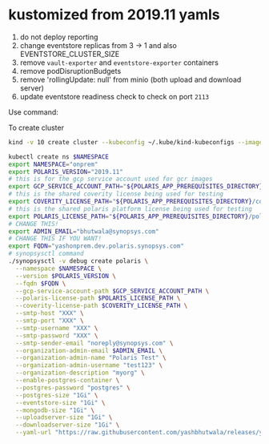 # kustomized from 2019.11 yamls

1. do not deploy reporting
2. change eventstore replicas from 3 -> 1 and also EVENTSTORE_CLUSTER_SIZE
3. remove `vault-exporter` and `eventstore-exporter` containers
4. remove podDisruptionBudgets
5. remove 'rollingUpdate: null' from minio (both upload and download server)
6. update eventstore readiness check to check on port `2113`

Use command:

To create cluster

```bash
kind -v 10 create cluster --kubeconfig ~/.kube/kind-kubeconfigs --image kindest/node:v1.14.9 --config ~/kind-hacks/kind-multi-worker-cluster.yml
```

```bash
kubectl create ns $NAMESPACE
export NAMESPACE="onprem"
export POLARIS_VERSION="2019.11"
# this is for the gcp service account used for gcr images
export GCP_SERVICE_ACCOUNT_PATH="${POLARIS_APP_PREREQUISITES_DIRECTORY}/gcp-service-account-token-for-images.json"
# this is the shared coverity license being used for testing
export COVERITY_LICENSE_PATH="${POLARIS_APP_PREREQUISITES_DIRECTORY}/coverity-license.xml"
# this is the shared polaris platform license being used for testing
export POLARIS_LICENSE_PATH="${POLARIS_APP_PREREQUISITES_DIRECTORY}/polaris-platform-license.json"
# CHANGE THIS!
export ADMIN_EMAIL="bhutwala@synopsys.com"
# CHANGE THIS IF YOU WANT!
export FQDN="yashonprem.dev.polaris.synopsys.com"
# synopsysctl command
./synopsysctl -v debug create polaris \
  --namespace $NAMESPACE \
  --version $POLARIS_VERSION \
  --fqdn $FQDN \
  --gcp-service-account-path $GCP_SERVICE_ACCOUNT_PATH \
  --polaris-license-path $POLARIS_LICENSE_PATH \
  --coverity-license-path $COVERITY_LICENSE_PATH \
  --smtp-host "XXX" \
  --smtp-port "XXX" \
  --smtp-username "XXX" \
  --smtp-password "XXX" \
  --smtp-sender-email "noreply@synopsys.com" \
  --organization-admin-email $ADMIN_EMAIL \
  --organization-admin-name "Polaris Test" \
  --organization-admin-username "test123" \
  --organization-description "myorg" \
  --enable-postgres-container \
  --postgres-password "postgres" \
  --postgres-size "1Gi" \
  --eventstore-size "1Gi" \
  --mongodb-size "1Gi" \
  --uploadserver-size "1Gi" \
  --downloadserver-size "1Gi" \
  --yaml-url "https://raw.githubusercontent.com/yashbhutwala/releases/yb-custom"
```
